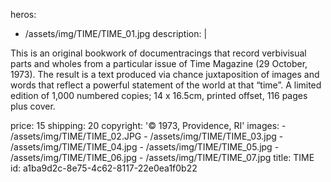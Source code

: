 heros:
  - /assets/img/TIME/TIME_01.jpg
description: |
  <p>This is an original bookwork of documentracings that record verbivisual parts and wholes from a particular issue of Time Magazine (29 October, 1973). The result is a text produced via chance juxtaposition of images and words that reflect a powerful statement of the world at that “time”. 
  A limited edition of 1,000 numbered copies; 14 x 16.5cm, printed offset, 116 pages plus cover.<br></p>
price: 15
shipping: 20
copyright: '© 1973, Providence, RI'
images:
  - /assets/img/TIME/TIME_02.JPG
  - /assets/img/TIME/TIME_03.jpg
  - /assets/img/TIME/TIME_04.jpg
  - /assets/img/TIME/TIME_05.jpg
  - /assets/img/TIME/TIME_06.jpg
  - /assets/img/TIME/TIME_07.jpg
title: TIME
id: a1ba9d2c-8e75-4c62-8117-22e0ea1f0b22
